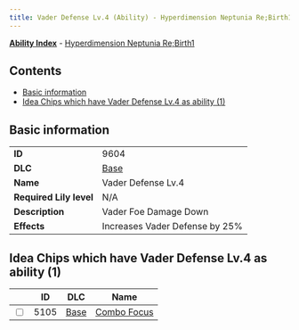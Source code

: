 ```yaml
---
title: Vader Defense Lv.4 (Ability) - Hyperdimension Neptunia Re;Birth1
---
```


[**Ability Index**](/neptunia/rb1/ability/index.html) - [Hyperdimension Neptunia Re;Birth1](/neptunia/rb1)

## Contents

- [Basic information](#basic-information)
- [Idea Chips which have Vader Defense Lv.4 as ability (1)](#idea-chips-which-have-vader-defense-lv4-as-ability-1)

## Basic information

|   |   |
| -- | -- |
| **ID** | 9604
**DLC** | [Base](/neptunia/rb1/dlc/1-base.html)
**Name** | Vader Defense Lv.4
**Required Lily level** | N/A
**Description** | Vader Foe Damage Down
**Effects** | Increases Vader Defense by 25% |


## Idea Chips which have Vader Defense Lv.4 as ability (1)

|    | ID | DLC | Name |
| -- | -- | --- | ---- |
| <input type="checkbox" id="rb1-item-1-5105" class="trackbox" /> | 5105 | [Base](/neptunia/rb1/dlc/1-base.html) | [Combo Focus](/neptunia/rb1/item/1-5105-combo-focus.html) |
